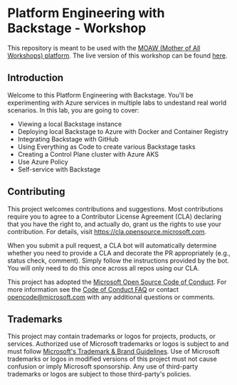 # Platform Engineering with Backstage - Workshop

This repository is meant to be used with the [MOAW (Mother of All Workshops) platform](https://moaw.dev). The live version of this workshop can be found [here](https://moaw.dev/workshop/gh:microsoft/pe-backstage-azure-workshop/main/docs/).

## Introduction

Welcome to this Platform Engineering with Backstage. You'll be experimenting with Azure services in multiple labs to undestand real world scenarios.
In this lab, you are going to cover:

- Viewing a local Backstage instance
- Deploying local Backstage to Azure with Docker and Container Registry
- Integrating Backstage with GitHub
- Using Everything as Code to create various Backstage tasks
- Creating a Control Plane cluster with Azure AKS
- Use Azure Policy
- Self-service with Backstage

## Contributing

This project welcomes contributions and suggestions.  Most contributions require you to agree to a
Contributor License Agreement (CLA) declaring that you have the right to, and actually do, grant us
the rights to use your contribution. For details, visit <https://cla.opensource.microsoft.com>.

When you submit a pull request, a CLA bot will automatically determine whether you need to provide
a CLA and decorate the PR appropriately (e.g., status check, comment). Simply follow the instructions
provided by the bot. You will only need to do this once across all repos using our CLA.

This project has adopted the [Microsoft Open Source Code of Conduct](https://opensource.microsoft.com/codeofconduct/).
For more information see the [Code of Conduct FAQ](https://opensource.microsoft.com/codeofconduct/faq/) or
contact [opencode@microsoft.com](mailto:opencode@microsoft.com) with any additional questions or comments.

## Trademarks

This project may contain trademarks or logos for projects, products, or services. Authorized use of Microsoft
trademarks or logos is subject to and must follow [Microsoft's Trademark & Brand Guidelines](https://www.microsoft.com/en-us/legal/intellectualproperty/trademarks/usage/general).
Use of Microsoft trademarks or logos in modified versions of this project must not cause confusion or imply Microsoft sponsorship. Any use of third-party trademarks or logos are subject to those third-party's policies.
